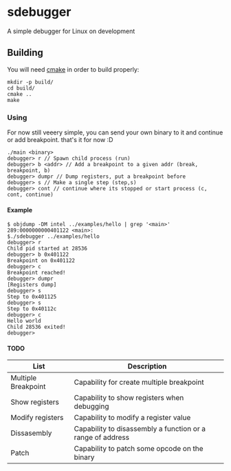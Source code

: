 # sdebugger
A simple debugger for Linux on development



## Building

You will need [cmake](https://cmake.org) in order to build properly:
```shell
mkdir -p build/
cd build/
cmake ..
make
```


### Using

For now still veeery simple, you can send your own binary to it and continue or add breakpoint. that's it for now :D 

```
./main <binary>
debugger> r // Spawn child process (run)
debugger> b <addr> // Add a breakpoint to a given addr (break, breakpoint, b)
debugger> dumpr // Dump registers, put a breakpoint before
debugger> s // Make a single step (step,s)
debugger> cont // continue where its stopped or start process (c, cont, continue)
```


#### Example

```
$ objdump -DM intel ../examples/hello | grep '<main>'                                                                                                                                       
289:0000000000401122 <main>:
$./sdebugger ../examples/hello                                                                                                                                                             debugger> r
Child pid started at 28536
debugger> b 0x401122
Breakpoint on 0x401122
debugger> c
Breakpoint reached!
debugger> dumpr
[Registers dump]
debugger> s
Step to 0x401125
debugger> s
Step to 0x40112c
debugger> c
Hello world
Child 28536 exited!
debugger> 
```
#### TODO


 | List  | Description|
| ------------- | -------------|
| Multiple Breakpoint | Capability for create multiple breakpoint |
| Show registers  |  Capability to show registers when debugging |
| Modify registers | Capability to modify a register value |
| Dissasembly | Capability to disassembly a function or a range of address |
| Patch | Capability to patch some opcode on the binary |
